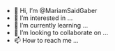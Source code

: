 - 👋 Hi, I’m @MariamSaidGaber
- 👀 I’m interested in ...
- 🌱 I’m currently learning ...
- 💞️ I’m looking to collaborate on ...
- 📫 How to reach me ...

<!---
MariamSaidGaber/MariamSaidGaber is a ✨ special ✨ repository because its `README.md` (this file) appears on your GitHub profile.
You can click the Preview link to take a look at your changes.
--->
